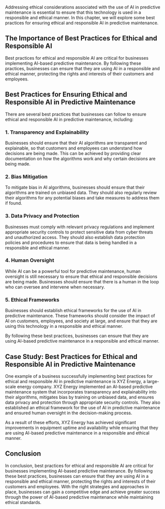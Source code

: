 
Addressing ethical considerations associated with the use of AI in predictive maintenance is essential to ensure that this technology is used in a responsible and ethical manner. In this chapter, we will explore some best practices for ensuring ethical and responsible AI in predictive maintenance.

The Importance of Best Practices for Ethical and Responsible AI
---------------------------------------------------------------

Best practices for ethical and responsible AI are critical for businesses implementing AI-based predictive maintenance. By following these practices, businesses can ensure that they are using AI in a responsible and ethical manner, protecting the rights and interests of their customers and employees.

Best Practices for Ensuring Ethical and Responsible AI in Predictive Maintenance
--------------------------------------------------------------------------------

There are several best practices that businesses can follow to ensure ethical and responsible AI in predictive maintenance, including:

### 1. Transparency and Explainability

Businesses should ensure that their AI algorithms are transparent and explainable, so that customers and employees can understand how decisions are being made. This can be achieved by providing clear documentation on how the algorithms work and why certain decisions are being made.

### 2. Bias Mitigation

To mitigate bias in AI algorithms, businesses should ensure that their algorithms are trained on unbiased data. They should also regularly review their algorithms for any potential biases and take measures to address them if found.

### 3. Data Privacy and Protection

Businesses must comply with relevant privacy regulations and implement appropriate security controls to protect sensitive data from cyber threats and unauthorized access. They should also establish data protection policies and procedures to ensure that data is being handled in a responsible and ethical manner.

### 4. Human Oversight

While AI can be a powerful tool for predictive maintenance, human oversight is still necessary to ensure that ethical and responsible decisions are being made. Businesses should ensure that there is a human in the loop who can oversee and intervene when necessary.

### 5. Ethical Frameworks

Businesses should establish ethical frameworks for the use of AI in predictive maintenance. These frameworks should consider the impact of AI on customers, employees, and society at large, and ensure that they are using this technology in a responsible and ethical manner.

By following these best practices, businesses can ensure that they are using AI-based predictive maintenance in a responsible and ethical manner.

Case Study: Best Practices for Ethical and Responsible AI in Predictive Maintenance
-----------------------------------------------------------------------------------

One example of a business successfully implementing best practices for ethical and responsible AI in predictive maintenance is XYZ Energy, a large-scale energy company. XYZ Energy implemented an AI-based predictive maintenance system that incorporates transparency and explainability into their algorithms, mitigates bias by training on unbiased data, and ensures data privacy and protection through appropriate security controls. They also established an ethical framework for the use of AI in predictive maintenance and ensured human oversight in the decision-making process.

As a result of these efforts, XYZ Energy has achieved significant improvements in equipment uptime and availability while ensuring that they are using AI-based predictive maintenance in a responsible and ethical manner.

Conclusion
----------

In conclusion, best practices for ethical and responsible AI are critical for businesses implementing AI-based predictive maintenance. By following these best practices, businesses can ensure that they are using AI in a responsible and ethical manner, protecting the rights and interests of their customers and employees. With the right strategies and approaches in place, businesses can gain a competitive edge and achieve greater success through the power of AI-based predictive maintenance while maintaining ethical standards.
